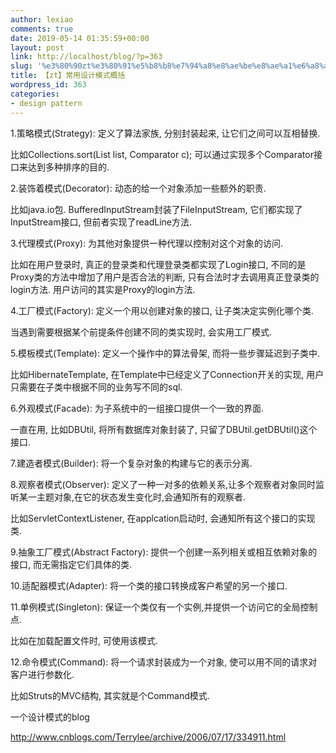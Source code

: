 ```yaml
---
author: lexiao
comments: true
date: 2019-05-14 01:35:59+00:00
layout: post
link: http://localhost/blog/?p=363
slug: '%e3%80%90zt%e3%80%91%e5%b8%b8%e7%94%a8%e8%ae%be%e8%ae%a1%e6%a8%a1%e5%bc%8f%e6%a6%82%e6%8b%ac'
title: 【zt】常用设计模式概括
wordpress_id: 363
categories:
- design pattern
---
```


  
  
  
1.策略模式(Strategy): 定义了算法家族, 分别封装起来, 让它们之间可以互相替换.   
  
比如Collections.sort(List list, Comparator c); 可以通过实现多个Comparator接口来达到多种排序的目的.   
  
2.装饰着模式(Decorator): 动态的给一个对象添加一些额外的职责.    
  
比如java.io包. BufferedInputStream封装了FileInputStream, 它们都实现了InputStream接口, 但前者实现了readLine方法.   
  
3.代理模式(Proxy): 为其他对象提供一种代理以控制对这个对象的访问.   
  
比如在用户登录时, 真正的登录类和代理登录类都实现了Login接口, 不同的是Proxy类的方法中增加了用户是否合法的判断, 只有合法时才去调用真正登录类的login方法. 用户访问的其实是Proxy的login方法.   
  
4.工厂模式(Factory): 定义一个用以创建对象的接口, 让子类决定实例化哪个类.   
  
当遇到需要根据某个前提条件创建不同的类实现时, 会实用工厂模式.   
  
5.模板模式(Template): 定义一个操作中的算法骨架, 而将一些步骤延迟到子类中.   
  
比如HibernateTemplate, 在Template中已经定义了Connection开关的实现, 用户只需要在子类中根据不同的业务写不同的sql.   
  
6.外观模式(Facade): 为子系统中的一组接口提供一个一致的界面.   
  
一直在用, 比如DBUtil, 将所有数据库对象封装了, 只留了DBUtil.getDBUtil()这个接口.   
  
7.建造者模式(Builder): 将一个复杂对象的构建与它的表示分离.   
  
8.观察者模式(Observer): 定义了一种一对多的依赖关系,让多个观察者对象同时监听某一主题对象,在它的状态发生变化时,会通知所有的观察者.   
  
比如ServletContextListener, 在applcation启动时, 会通知所有这个接口的实现类.   
  
9.抽象工厂模式(Abstract Factory): 提供一个创建一系列相关或相互依赖对象的接口, 而无需指定它们具体的类.   
  
10.适配器模式(Adapter): 将一个类的接口转换成客户希望的另一个接口.   
  
11.单例模式(Singleton): 保证一个类仅有一个实例,并提供一个访问它的全局控制点.   
  
比如在加载配置文件时, 可使用该模式.   
  
12.命令模式(Command): 将一个请求封装成为一个对象, 使可以用不同的请求对客户进行参数化.   
  
比如Struts的MVC结构, 其实就是个Command模式.  


  


  


一个设计模式的blog

http://www.cnblogs.com/Terrylee/archive/2006/07/17/334911.html

